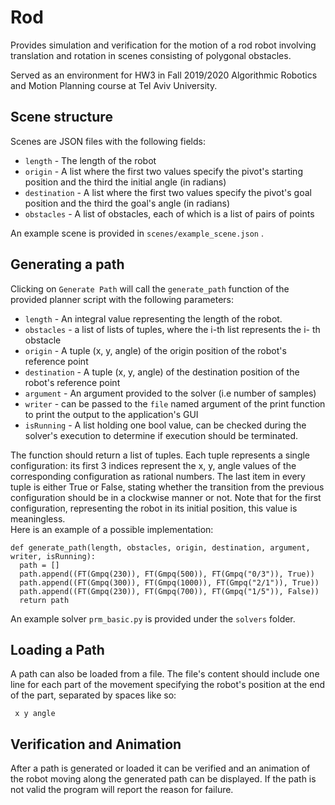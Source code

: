 # Rod
Provides simulation and verification for the motion of a rod robot involving
translation and rotation in scenes consisting of polygonal obstacles.

Served as an environment for HW3 in Fall 2019/2020 Algorithmic Robotics
and Motion Planning course at Tel Aviv University.

## Scene structure
Scenes are JSON files with the following fields:

* `length` - The length of the robot
* `origin` - A list where the first two values specify the pivot's starting
position and the third the initial angle (in radians)
* `destination` - A list where the first two values specify the pivot's goal
position and the third the goal's angle (in radians)
* `obstacles` - A list of obstacles, each of which is a list of pairs of
points

An example scene is provided in `scenes/example_scene.json` .

## Generating a path
Clicking on `Generate Path` will call the `generate_path` function of the
provided planner script with the following parameters:

* `length` - An integral value representing the length of the robot.
* `obstacles` - a list of lists of tuples, where the i-th list represents the i-
th obstacle
* `origin` - A tuple (x, y, angle) of the origin position of the robot's
reference point
* `destination` - A tuple (x, y, angle) of the destination position of the
robot's reference point
* `argument` - An argument provided to the solver (i.e number of samples)
* `writer` - can be passed to the `file` named argument of the print function
to print the output to the application's GUI
* `isRunning` - A list holding one bool value, can be checked during the solver's
execution to determine if execution should be terminated.

The function should return a list of tuples. Each tuple represents a single configuration:
its first 3 indices represent the x, y, angle values of the corresponding configuration
as rational numbers. The last item in every tuple is either True or False,
stating whether the transition from the previous configuration should be in
a clockwise manner or not. Note that for the first configuration,
representing the robot in its initial position,  this value is meaningless.  
Here is an example of a possible implementation:

```
def generate_path(length, obstacles, origin, destination, argument, writer, isRunning):
  path = []
  path.append((FT(Gmpq(230)), FT(Gmpq(500)), FT(Gmpq("0/3")), True))
  path.append((FT(Gmpq(300)), FT(Gmpq(1000)), FT(Gmpq("2/1")), True))
  path.append((FT(Gmpq(230)), FT(Gmpq(700)), FT(Gmpq("1/5")), False))
  return path
```

An example solver `prm_basic.py` is provided under the `solvers` folder.

## Loading a Path
A path can also be loaded from a file. The file's content should include one
line for each part of the movement specifying the robot's position at the
end of the part, separated by spaces like so:

` x y angle`

## Verification and Animation
After a path is generated or loaded it can be verified and an animation of
the robot moving along the generated path can be displayed. If the path is
not valid the program will report the reason for failure.
